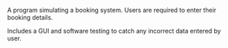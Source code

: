 A program simulating a booking system. Users are required to enter their booking details.

Includes a GUI and software testing to catch any incorrect data entered by user.
